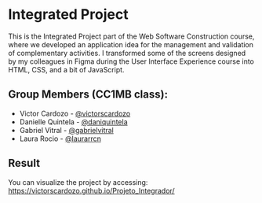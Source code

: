 # Integrated Project

This is the Integrated Project part of the Web Software Construction course, where we developed an application idea for the management and validation of complementary activities. I transformed some of the screens designed by my colleagues in Figma during the User Interface Experience course into HTML, CSS, and a bit of JavaScript.

## Group Members (CC1MB class):
 * Victor Cardozo - [@victorscardozo](https://github.com/victorscardozo)
 * Danielle Quintela - [@daniquintela](https://github.com/daniquintela)
 * Gabriel Vitral  - [@gabrielvitral](https://github.com/gabrielvitral)
 * Laura Rocio - [@laurarrcn](https://github.com/laurarrcn)
 
## Result

You can visualize the project by accessing: https://victorscardozo.github.io/Projeto_Integrador/
